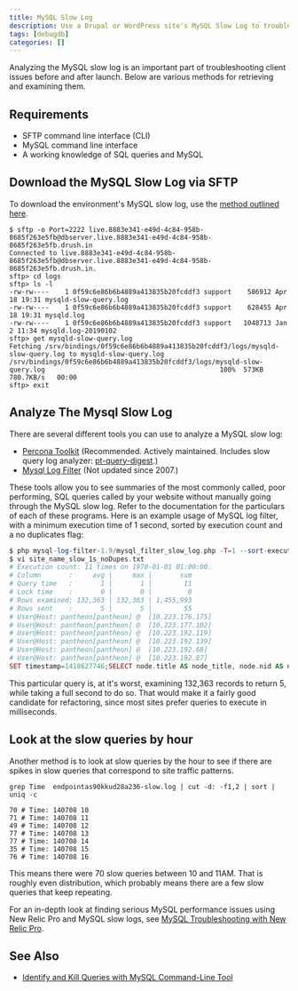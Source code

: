 ```yaml
---
title: MySQL Slow Log
description: Use a Drupal or WordPress site's MySQL Slow Log to troubleshoot MySQL and identify serious performance issues.
tags: [debugdb]
categories: []
---
```

Analyzing the MySQL slow log is an important part of troubleshooting client issues before and after launch. Below are various methods for retrieving and examining them.

## Requirements

- SFTP command line interface (CLI)
- MySQL command line interface
- A working knowledge of SQL queries and MySQL

## Download the MySQL Slow Log via SFTP

To download the environment's MySQL slow log, use the [method outlined here](/logs/#database-log-files).

```nohighlight
$ sftp -o Port=2222 live.8883e341-e49d-4c84-958b-8685f263e5fb@dbserver.live.8883e341-e49d-4c84-958b-8685f263e5fb.drush.in
Connected to live.8883e341-e49d-4c84-958b-8685f263e5fb@dbserver.live.8883e341-e49d-4c84-958b-8685f263e5fb.drush.in.
sftp> cd logs
sftp> ls -l
-rw-rw----    1 0f59c6e86b6b4889a413835b20fcddf3 support    586912 Apr 18 19:31 mysqld-slow-query.log
-rw-rw----    1 0f59c6e86b6b4889a413835b20fcddf3 support    628455 Apr 18 19:31 mysqld.log
-rw-rw----    1 0f59c6e86b6b4889a413835b20fcddf3 support   1048713 Jan  2 11:34 mysqld.log-20190102
sftp> get mysqld-slow-query.log
Fetching /srv/bindings/0f59c6e86b6b4889a413835b20fcddf3/logs/mysqld-slow-query.log to mysqld-slow-query.log
/srv/bindings/0f59c6e86b6b4889a413835b20fcddf3/logs/mysqld-slow-query.log                                            100%  573KB 780.7KB/s   00:00
sftp> exit
```

## Analyze The Mysql Slow Log

There are several different tools you can use to analyze a MySQL slow log:

- <a href="https://www.percona.com/doc/percona-toolkit/2.2/index.html">Percona Toolkit</a> (Recommended. Actively maintained. Includes slow query log analyzer: <a href="https://www.percona.com/doc/percona-toolkit/2.1/pt-query-digest.html">pt-query-digest</a>.)   
- <a href="https://code.google.com/p/mysql-log-filter/">Mysql Log Filter</a> (Not updated since 2007.)

These tools allow you to see summaries of the most commonly called, poor performing, SQL queries called by your website without manually going through the MySQL slow log. Refer to the documentation for the particulars of each of these programs. Here is an example usage of MySQL log filter, with a minimum execution time of 1 second, sorted by execution count and a no duplicates flag:

```php
$ php mysql-log-filter-1.9/mysql_filter_slow_log.php -T=1 --sort-execution-count --no-duplicates endpointas90kkud28a236-slow.log > site_name_slow_1s_noDupes.txt  
$ vi site_name_slow_1s_noDupes.txt
# Execution count: 11 times on 1970-01-01 01:00:00.  
# Column       :     avg |     max |       sum  
# Query time   :       1 |       1 |        11  
# Lock time    :       0 |       0 |         0  
# Rows examined: 132,363 | 132,363 | 1,455,993  
# Rows sent    :       5 |       5 |        55
# User@Host: pantheon[pantheon] @  [10.223.176.175]  
# User@Host: pantheon[pantheon] @  [10.223.177.102]  
# User@Host: pantheon[pantheon] @  [10.223.192.119]  
# User@Host: pantheon[pantheon] @  [10.223.192.139]  
# User@Host: pantheon[pantheon] @  [10.223.192.68]  
# User@Host: pantheon[pantheon] @  [10.223.192.87]  
SET timestamp=1418627746;SELECT node.title AS node_title, node.nid AS nid, node_counter.totalcount AS node_counter_totalcount, ga_stats_count_pageviews_today.count AS ga_stats_count_pageviews_today_countFROM node nodeLEFT JOIN node_counter node_counter ON node.nid = node_counter.nidLEFT OUTER JOIN ga_stats_count ga_stats_count_pageviews_today ON node.nid = ga_stats_count_pageviews_today.nid AND (ga_stats_count_pageviews_today.metric='pageviews' AND ga_stats_count_pageviews_today.timeframe='today') WHERE (( (node.status = '1') AND (node.type IN  ('story')) )) ORDER BY ga_stats_count_pageviews_today_count DESC LIMIT 5 OFFSET 0;  
```
This particular query is, at it's worst, examining 132,363 records to return 5, while taking a full second to do so. That would make it a fairly good candidate for refactoring, since most sites prefer queries to execute in milliseconds.

## Look at the slow queries by hour

Another method is to look at slow queries by the hour to see if there are spikes in slow queries that correspond to site traffic patterns.

    grep Time  endpointas90kkud28a236-slow.log | cut -d: -f1,2 | sort | uniq -c  

    70 # Time: 140708 10  
    71 # Time: 140708 11  
    49 # Time: 140708 12  
    77 # Time: 140708 13  
    77 # Time: 140708 14  
    35 # Time: 140708 15  
    76 # Time: 140708 16  

This means there were 70 slow queries between 10 and 11AM. That is roughly even distribution, which probably means there are a few slow queries that keep repeating.

For an in-depth look at finding serious MySQL performance issues using New Relic Pro and MySQL slow logs, see [MySQL Troubleshooting with New Relic Pro](/debug-mysql-new-relic/).

## See Also
- [Identify and Kill Queries with MySQL Command-Line Tool](/kill-mysql-queries)
